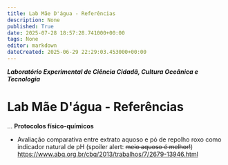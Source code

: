 ```yaml
---
title: Lab Mãe D'água - Referências
description: None
published: True
date: 2025-07-28 18:57:28.741000+00:00
tags: None
editor: markdown
dateCreated: 2025-06-29 22:29:03.453000+00:00
---
```


***Laboratório Experimental de Ciência Cidadã, Cultura Oceânica e Tecnologia***


# Lab Mãe D'água - Referências

...
**Protocolos físico-químicos** 
-  Avaliação comparativa entre extrato aquoso e pó de repolho roxo como indicador natural de pH (spoiler alert: ~~meio aquoso é melhor!~~)
https://www.abq.org.br/cbq/2013/trabalhos/7/2679-13946.html  
